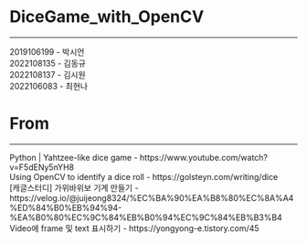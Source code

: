 # DiceGame_with_OpenCV
<hr>
2019106199    - 박시언<br>
2022108135 - 김동규<br>
2022108137    - 김시원<br>
2022106083    - 최현나<br>

# From
<hr>
Python | Yahtzee-like dice game - https://www.youtube.com/watch?v=F5dENy5nYH8<br>
Using OpenCV to identify a dice roll - https://golsteyn.com/writing/dice<br>
[캐글스터디] 가위바위보 기계 만들기 - https://velog.io/@juijeong8324/%EC%BA%90%EA%B8%80%EC%8A%A4%ED%84%B0%EB%94%94-%EA%B0%80%EC%9C%84%EB%B0%94%EC%9C%84%EB%B3%B4<br>
Video에 frame 및 text 표시하기 - https://yongyong-e.tistory.com/45<br>
